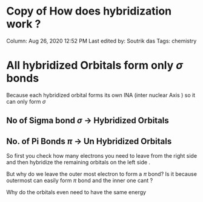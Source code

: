 # Copy of How does hybridization work ?

Column: Aug 26, 2020 12:52 PM
Last edited by: Soutrik das
Tags: chemistry

# All hybridized Orbitals form only $\sigma$ bonds

Because each hybridized orbital forms its own INA (inter nuclear Axis ) so it can only form $\sigma$

## No of Sigma bond $\sigma$ → Hybridized Orbitals

## No. of Pi Bonds $\pi$ → Un Hybridized Orbitals

So first you check how many electrons you need to leave from the right side and then hybridize the remaining orbitals on the left side . 

But why do we leave the outer most electron to form a $\pi$ bond? Is it because outermost can easily form $\pi$ bond and the inner one cant ?

Why do the orbitals even need to have the same energy